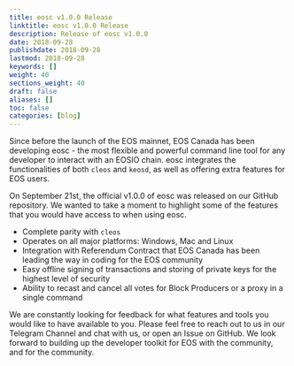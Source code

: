 ```yaml
---
title: eosc v1.0.0 Release
linktitle: eosc v1.0.0 Release
description: Release of eosc v1.0.0
date: 2018-09-28
publishdate: 2018-09-28
lastmod: 2018-09-28
keywords: []
weight: 40
sections_weight: 40
draft: false
aliases: []
toc: false
categories: [blog]
---
```


Since before the launch of the EOS mainnet, EOS Canada has been developing eosc - the most flexible and powerful command line tool for any developer to interact with an EOSIO chain. eosc integrates the functionalities of both `cleos` and `keosd`, as well as offering extra features for EOS users.

On September 21st, the official v1.0.0 of eosc was released on our GitHub repository. We wanted to take a moment to highlight some of the features that you would have access to when using eosc.

* Complete parity with `cleos`
* Operates on all major platforms: Windows, Mac and Linux
* Integration with Referendum Contract that EOS Canada has been leading the way in coding for the EOS community
* Easy offline signing of transactions and storing of private keys for the highest level of security
* Ability to recast and cancel all votes for Block Producers or a proxy in a single command

We are constantly looking for feedback for what features and tools you would like to have available to you. Please feel free to reach out to us in our Telegram Channel and chat with us, or open an Issue on GitHub. We look forward to building up the developer toolkit for EOS with the community, and for the community.
